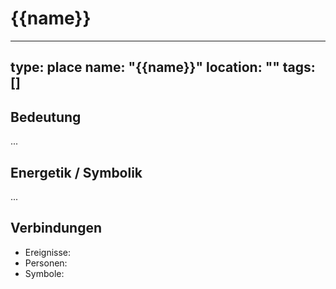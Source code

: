 # {{name}}

---
type: place
name: "{{name}}"
location: ""
tags: []
---

## Bedeutung
...

## Energetik / Symbolik
...

## Verbindungen
- Ereignisse:
- Personen:
- Symbole:

